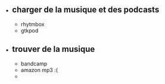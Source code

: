 - ## charger de la musique et des podcasts
	- rhytmbox
	- gtkpod
- ## trouver de la musique
	- bandcamp
	- amazon mp3 :(
	-